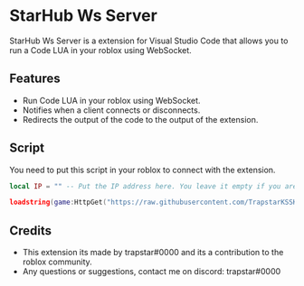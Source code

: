 # StarHub Ws Server

StarHub Ws Server is a extension for Visual Studio Code that allows you to run a Code LUA in your roblox using WebSocket.

## Features

- Run Code LUA in your roblox using WebSocket.
- Notifies when a client connects or disconnects.
- Redirects the output of the code to the output of the extension.

## Script

You need to put this script in your roblox to connect with the extension.

```lua
local IP = "" -- Put the IP address here. You leave it empty if you are going to use in same computer. (If you will use in other Device, you need to put the IP address of the computer that is running the extension)

loadstring(game:HttpGet("https://raw.githubusercontent.com/TrapstarKSSKSKSKKS/StarHub-Extension/main/src/wsConnection.lua"))()
```

## Credits

- This extension its made by trapstar#0000 and its a contribution to the roblox community.
- Any questions or suggestions, contact me on discord: trapstar#0000